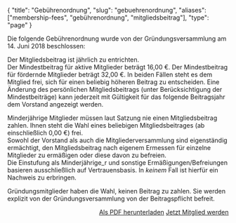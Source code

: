 {
    "title": "Gebührenordnung",
    "slug": "gebuehrenordnung",
    "aliases": ["membership-fees", "gebührenordnung", "mitgliedsbeitrag"],
    "type": "page"
}

Die folgende Gebührenordnung wurde von der Gründungsversammlung am 14. Juni 2018 beschlossen:

Der Mitgliedsbeitrag ist jährlich zu entrichten.  
Der Mindestbeitrag für aktive Mitglieder beträgt 16,00 €. Der Mindestbeitrag für fördernde Mitglieder beträgt 32,00 €. In beiden Fällen steht es dem Mitglied frei, sich für einen beliebig höheren Beitrag zu entscheiden. Eine Änderung des persönlichen Mitgliedsbeitrags (unter Berücksichtigung der Mindestbeiträge) kann jederzeit mit Gültigkeit für das folgende Beitragsjahr dem Vorstand angezeigt werden.

Minderjährige Mitglieder müssen laut Satzung nie einen Mitgliedsbeitrag zahlen. Ihnen steht die Wahl eines beliebigen Mitgliedsbeitrages (ab einschließlich 0,00 €) frei.  
Sowohl der Vorstand als auch die Mitgliederversammlung sind eigenständig ermächtigt, den Mitgliedsbeitrag nach eigenem Ermessen für einzelne Mitglieder zu ermäßigen oder diese davon zu befreien.  
Die Einstufung als Minderjährige_r und sonstige Ermäßigungen/Befreiungen basieren ausschließlich auf Vertrauensbasis. In *keinem* Fall ist hierfür ein Nachweis zu erbringen.

Gründungsmitglieder haben die Wahl, keinen Beitrag zu zahlen. Sie werden explizit von der Gründungsversammlung von der Beitragspflicht befreit.

<div style="float: right;">
	<!-- TODO: Maybe a button with an icon here? -->
	<a href="https://static.dacdn.de/docs/gebuehrenordnung.pdf" class="button button-secondary icon icon-download">Als PDF herunterladen</a>
	<a href="/mitglied-werden" class="button button-primary">Jetzt Mitglied werden</a>
</div>
<div class="clearfix"></div>
